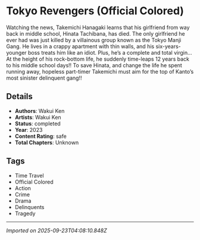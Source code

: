 # Tokyo Revengers (Official Colored)

Watching the news, Takemichi Hanagaki learns that his girlfriend from way back in middle school, Hinata Tachibana, has died. The only girlfriend he ever had was just killed by a villainous group known as the Tokyo Manji Gang. He lives in a crappy apartment with thin walls, and his six-years-younger boss treats him like an idiot. Plus, he’s a complete and total virgin… At the height of his rock-bottom life, he suddenly time-leaps 12 years back to his middle school days!! To save Hinata, and change the life he spent running away, hopeless part-timer Takemichi must aim for the top of Kanto’s most sinister delinquent gang!!

## Details
- **Authors**: Wakui Ken
- **Artists**: Wakui Ken
- **Status**: completed
- **Year**: 2023
- **Content Rating**: safe
- **Total Chapters**: Unknown

## Tags
- Time Travel
- Official Colored
- Action
- Crime
- Drama
- Delinquents
- Tragedy

---
*Imported on 2025-09-23T04:08:10.848Z*
